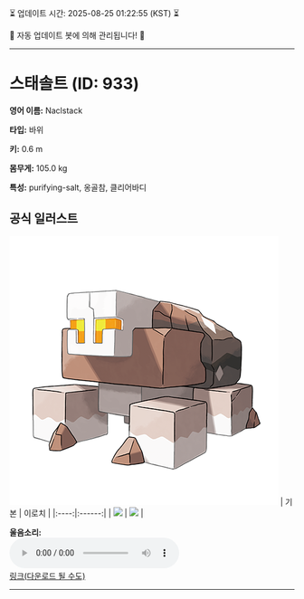 
⏳ 업데이트 시간: 2025-08-25 01:22:55 (KST) ⏳

🤖 자동 업데이트 봇에 의해 관리됩니다! 🤖

---

# 스태솔트 (ID: 933)
**영어 이름:** Naclstack

**타입:** 바위

**키:** 0.6 m

**몸무게:** 105.0 kg

**특성:** purifying-salt, 옹골참, 클리어바디

## 공식 일러스트
![](https://raw.githubusercontent.com/PokeAPI/sprites/master/sprites/pokemon/other/official-artwork/933.png)
| 기본 | 이로치 |
|:----:|:------:|
| <img src="http://play.pokemonshowdown.com/sprites/ani/naclstack.gif" width="200"> | <img src="http://play.pokemonshowdown.com/sprites/ani-shiny/naclstack.gif" width="200"> |

**울음소리:**<br><audio controls src="https://raw.githubusercontent.com/PokeAPI/cries/main/cries/pokemon/latest/933.ogg"></audio><br> [링크(다운로드 될 수도)](https://raw.githubusercontent.com/PokeAPI/cries/main/cries/pokemon/latest/933.ogg)


---
